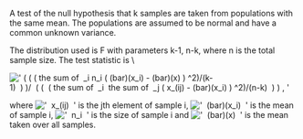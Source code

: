 A test of the null hypothesis that k samples are taken from populations
with the same mean. The populations are assumed to be normal and have a
common unknown variance.

The distribution used is F with parameters k-1, n-k, where n is the
total sample size. The test statistic is \\

![' ( ( ( the sum of  \_i n\_i ( (bar)(x\_i) - (bar)(x) ) \^2)/(k-1)  ) )/  ( (  ( the sum of  \_i  the sum of  \_j ( x\_(ij) - (bar)(x\_i) ) \^2)/(n-k)  ) ) , '](../dictionary/equation_images/3041.1..png)

where !['  x\_(ij)  '](../dictionary/equation_images/3041.2..png) is the
jth element of sample i,
!['  (bar)(x\_i)  '](../dictionary/equation_images/3041.3..png) is the
mean of sample i,
!['  n\_i  '](../dictionary/equation_images/3041.4..png) is the size of
sample i and
!['  (bar)(x)  '](../dictionary/equation_images/3041.5..png) is the mean
taken over all samples.
